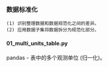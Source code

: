 ### 数据标准化

```text
(1) 识别整理数据和数据规范化之间的差异。
(2) 应用数据子集将数据拆分为规范化部分。
```

#### 01_multi_units_table.py
pandas - 表中的多个观测单位 (归一化)。
